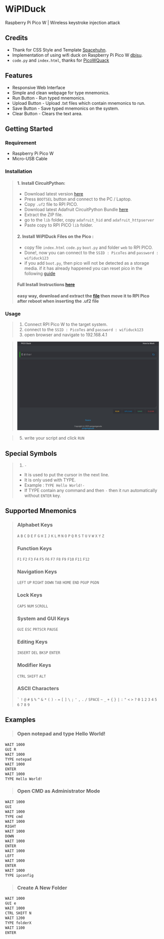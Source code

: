 # WiPIDuck
Raspberry Pi Pico W | Wireless keystroke injection attack

## Credits
- Thank for CSS Style and Template [Spacehuhn](https://github.com/SpacehuhnTech).
- Implementation of using wifi duck on Raspberry Pi Pico W [dbisu](https://github.com/dbisu).
- `code.py` and `index.html`, thanks for [PicoWQuack](https://github.com/wirebits/PicoWQuack/)

## Features
- Responsive Web Interface
- Simple and clean webpage for type mnemonics.
- Run Button - Run typed mnemonics.
- Upload Button - Upload .txt files which contain mnemonics to run.
- Save Button - Save typed mnemonics on the system.
- Clear Button - Clears the text area.

## Getting Started
### Requirement
- Raspberry Pi Pico W
- Micro-USB Cable
### Installation
> #### 1. Install CircuitPython:
> - Download latest version [here](https://circuitpython.org/board/raspberry_pi_pico_w/)
> - Press `BOOTSEL` button and connect to the PC / Laptop.
> - Copy `.uf2` file to RPI PICO.
> - Download latest Adafruit CircuitPython Bundle [here](https://github.com/adafruit/Adafruit_CircuitPython_Bundle/releases)
> - Extract the ZIP file.
> - go to the `lib` folder, copy `adafruit_hid` and `adafruit_httpserver`
> - Paste copy to RPI PICO `lib` folder.
> #### 2. Install WiPIDuck Files on the Pico :
> - copy file `index.html` `code.py` `boot.py` and folder `web` to RPI PICO.
> - Done!, now you can connect to the `SSID : PicoTes` and `password : wifiduck123`
> - if you add `boot.py`, then pico will not be detected as a storage media. if it has already happened you can reset pico in the following [guide](https://github.com/dbisu/pico-ducky/blob/main/RESET.md)
> #### Full Install Instructions [here](https://github.com/dbisu/pico-ducky?tab=readme-ov-file#full-install-instructions)
> #### easy way, download and extract the [file](https://github.com/orangmiliter/WiPIDuck/releases/tag/Latest) then move it to RPI Pico after reboot when inserting the .uf2 file

### Usage
> 1. Connect RPI Pico W to the target system.
> 2. connect to the `SSID : PicoTes` and `password : wifiduck123`
> 3. open browser and navigate to 192.168.4.1

>   ![alt text](img/home.jpeg)

> 5. write your script and click `RUN`

## Special Symbols
> 1. `-`
> - It is used to put the cursor in the next line.
> - It is only used with TYPE.
> - Example : `TYPE Hello World!-`
> - If TYPE contain any command and then `-` then it run automatically without `ENTER` key.

## Supported Mnemonics
> ### Alphabet Keys
> `A` `B` `C` `D` `E` `F` `G` `H` `I` `J` `K` `L` `M` `N` `O`
> `P` `Q` `R` `S` `T` `U` `V` `W` `X` `Y` `Z`
> ### Function Keys
> `F1` `F2` `F3` `F4` `F5` `F6` `F7` `F8` `F9` `F10` `F11` `F12`
> ### Navigation Keys
> `LEFT` `UP` `RIGHT` `DOWN` `TAB` `HOME` `END` `PGUP` `PGDN`
> ### Lock Keys
> `CAPS` `NUM` `SCROLL`
> ### System and GUI Keys
> `GUI` `ESC` `PRTSCR` `PAUSE`
> ### Editing Keys
> `INSERT` `DEL` `BKSP` `ENTER`
> ### Modifier Keys
> `CTRL` `SHIFT` `ALT`
> ### ASCII Characters
> `` ` `` `!` `@` `#` `$` `%` `^` `&` `*` `(` `)` `-` `=` `[` `]` `\` `;` 
> `'` `,` `.` `/` `SPACE` `~` `_` `+` `{` `}` `|` `:` `"` `<` `>` `?` `0`
> `1` `2` `3` `4` `5` `6` `7` `8` `9`
## Examples
> ### Open notepad and type Hello World!

```
WAIT 1000
GUI R
WAIT 1000
TYPE notepad
WAIT 1000
ENTER
WAIT 1000
TYPE Hello World!
```
> ### Open CMD as Administrator Mode

```
WAIT 1000
GUI
WAIT 1000
TYPE cmd
WAIT 1000
RIGHT
WAIT 1000
DOWN
WAIT 1000
ENTER
WAIT 1000
LEFT
WAIT 1000
ENTER
WAIT 1000
TYPE ipconfig
```
> ### Create A New Folder
```
WAIT 1000
GUI e
WAIT 1000
CTRL SHIFT N
WAIT 1200
TYPE folderX
WAIT 1100
ENTER
```
